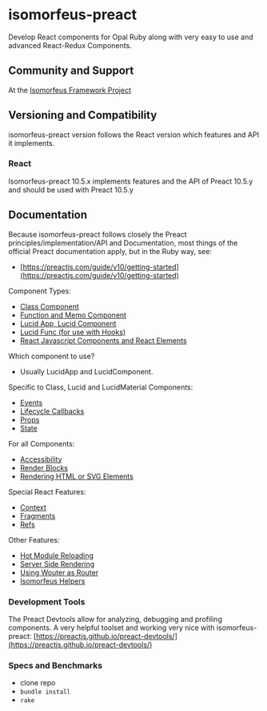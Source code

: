 # isomorfeus-preact

Develop React components for Opal Ruby along with very easy to use and advanced React-Redux Components.

## Community and Support
At the [Isomorfeus Framework Project](http://isomorfeus.com)

## Versioning and Compatibility
isomorfeus-preact version follows the React version which features and API it implements.

### React
Isomorfeus-preact 10.5.x implements features and the API of Preact 10.5.y and should be used with Preact 10.5.y

## Documentation

Because isomorfeus-preact follows closely the Preact principles/implementation/API and Documentation, most things of the official Preact documentation
apply, but in the Ruby way, see:
- [https://preactjs.com/guide/v10/getting-started](https://preactjs.com/guide/v10/getting-started)

Component Types:
- [Class Component](https://github.com/isomorfeus/isomorfeus-preact/blob/master/ruby/docs/class_component.md)
- [Function and Memo Component](https://github.com/isomorfeus/isomorfeus-preact/blob/master/ruby/docs/function_component.md)
- [Lucid App, Lucid Component](https://github.com/isomorfeus/isomorfeus-preact/blob/master/ruby/docs/lucid_component.md)
- [Lucid Func (for use with Hooks)](https://github.com/isomorfeus/isomorfeus-preact/blob/master/ruby/docs/lucid_func_component.md)
- [React Javascript Components and React Elements](https://github.com/isomorfeus/isomorfeus-preact/blob/master/ruby/docs/javascript_component.md)

Which component to use?
- Usually LucidApp and LucidComponent.

Specific to Class, Lucid and LucidMaterial Components:
- [Events](https://github.com/isomorfeus/isomorfeus-preact/blob/master/ruby/docs/events.md)
- [Lifecycle Callbacks](https://github.com/isomorfeus/isomorfeus-preact/blob/master/ruby/docs/lifecycle_callbacks.md)
- [Props](https://github.com/isomorfeus/isomorfeus-preact/blob/master/ruby/docs/props.md)
- [State](https://github.com/isomorfeus/isomorfeus-preact/blob/master/ruby/docs/state.md)

For all Components:
- [Accessibility](https://github.com/isomorfeus/isomorfeus-preact/blob/master/ruby/docs/accessibility.md)
- [Render Blocks](https://github.com/isomorfeus/isomorfeus-preact/blob/master/ruby/docs/render_blocks.md)
- [Rendering HTML or SVG Elements](https://github.com/isomorfeus/isomorfeus-preact/blob/master/ruby/docs/rendering_elements.md)

Special React Features:
- [Context](https://github.com/isomorfeus/isomorfeus-preact/blob/master/ruby/docs/context.md)
- [Fragments](https://github.com/isomorfeus/isomorfeus-preact/blob/master/ruby/docs/fragments.md)
- [Refs](https://github.com/isomorfeus/isomorfeus-preact/blob/master/ruby/docs/refs.md)

Other Features:
- [Hot Module Reloading](https://github.com/isomorfeus/isomorfeus-preact/blob/master/ruby/docs/hot_module_reloading.md)
- [Server Side Rendering](https://github.com/isomorfeus/isomorfeus-preact/blob/master/ruby/docs/server_side_rendering.md)
- [Using Wouter as Router](https://github.com/isomorfeus/isomorfeus-preact/blob/master/ruby/docs/wouter.md)
- [Isomorfeus Helpers](https://github.com/isomorfeus/isomorfeus-preact/blob/master/ruby/docs/isomorfeus_helpers.md)

### Development Tools
The Preact Devtools allow for analyzing, debugging and profiling components. A very helpful toolset and working very nice with isomorfeus-preact:
[https://preactjs.github.io/preact-devtools/](https://preactjs.github.io/preact-devtools/)

### Specs and Benchmarks
- clone repo
- `bundle install`
- `rake`
